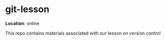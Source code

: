 # git-lesson

**Location**: online

This repo contains materials associated with our lesson on version control
